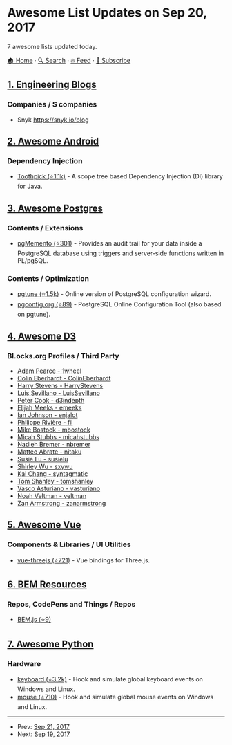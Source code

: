 # Awesome List Updates on Sep 20, 2017

7 awesome lists updated today.

[🏠 Home](/README.md) · [🔍 Search](https://www.trackawesomelist.com/search/) · [🔥 Feed](https://www.trackawesomelist.com/rss.xml) · [📮 Subscribe](https://trackawesomelist.us17.list-manage.com/subscribe?u=d2f0117aa829c83a63ec63c2f&id=36a103854c)



## [1. Engineering Blogs](/content/kilimchoi/engineering-blogs/README.md)

### Companies / S companies

*   Snyk <https://snyk.io/blog>

## [2. Awesome Android](/content/JStumpp/awesome-android/README.md)

### Dependency Injection

*   [Toothpick (⭐1.1k)](https://github.com/stephanenicolas/toothpick) - A scope tree based Dependency Injection (DI) library for Java.

## [3. Awesome Postgres](/content/dhamaniasad/awesome-postgres/README.md)

### Contents / Extensions

*   [pgMemento (⭐301)](https://github.com/pgMemento/pgMemento) - Provides an audit trail for your data inside a PostgreSQL database using triggers and server-side functions written in PL/pgSQL.

### Contents / Optimization

*   [pgtune (⭐1.5k)](https://github.com/le0pard/pgtune) - Online version of PostgreSQL configuration wizard.
*   [pgconfig.org (⭐89)](https://github.com/sebastianwebber/pgconfig) - PostgreSQL Online Configuration Tool (also based on pgtune).

## [4. Awesome D3](/content/wbkd/awesome-d3/README.md)

### Bl.ocks.org Profiles / Third Party

*   [Adam Pearce - 1wheel](https://bl.ocks.org/1wheel)
*   [Colin Eberhardt - ColinEberhardt](https://bl.ocks.org/ColinEberhardt)
*   [Harry Stevens - HarryStevens](https://bl.ocks.org/HarryStevens)
*   [Luis Sevillano - LuisSevillano](https://bl.ocks.org/LuisSevillano)
*   [Peter Cook - d3indepth](https://bl.ocks.org/d3indepth)
*   [Elijah Meeks - emeeks](https://bl.ocks.org/emeeks)
*   [Ian Johnson - enjalot](https://bl.ocks.org/enjalot)
*   [Philippe Rivière - fil](https://bl.ocks.org/fil)
*   [Mike Bostock - mbostock](https://bl.ocks.org/mbostock)
*   [Micah Stubbs - micahstubbs](https://bl.ocks.org/micahstubbs)
*   [Nadieh Bremer - nbremer](https://bl.ocks.org/nbremer)
*   [Matteo Abrate - nitaku](https://bl.ocks.org/nitaku)
*   [Susie Lu - susielu](https://bl.ocks.org/susielu)
*   [Shirley Wu - sxywu](https://bl.ocks.org/sxywu)
*   [Kai Chang - syntagmatic](https://bl.ocks.org/syntagmatic)
*   [Tom Shanley - tomshanley](https://bl.ocks.org/tomshanley)
*   [Vasco Asturiano - vasturiano](https://bl.ocks.org/vasturiano)
*   [Noah Veltman - veltman](https://bl.ocks.org/veltman)
*   [Zan Armstrong - zanarmstrong](https://bl.ocks.org/zanarmstrong)

## [5. Awesome Vue](/content/vuejs/awesome-vue/README.md)

### Components & Libraries / UI Utilities

*   [vue-threejs (⭐721)](https://github.com/fritx/vue-threejs) - Vue bindings for Three.js.

## [6. BEM Resources](/content/sturobson/BEM-resources/README.md)

### Repos, CodePens and Things / Repos

*   [BEM.js (⭐9)](https://github.com/maykinmedia/bem.js)

## [7. Awesome Python](/content/vinta/awesome-python/README.md)

### Hardware

*   [keyboard (⭐3.2k)](https://github.com/boppreh/keyboard) - Hook and simulate global keyboard events on Windows and Linux.
*   [mouse (⭐710)](https://github.com/boppreh/mouse) - Hook and simulate global mouse events on Windows and Linux.

---

- Prev: [Sep 21, 2017](/content/2017/09/21/README.md)
- Next: [Sep 19, 2017](/content/2017/09/19/README.md)